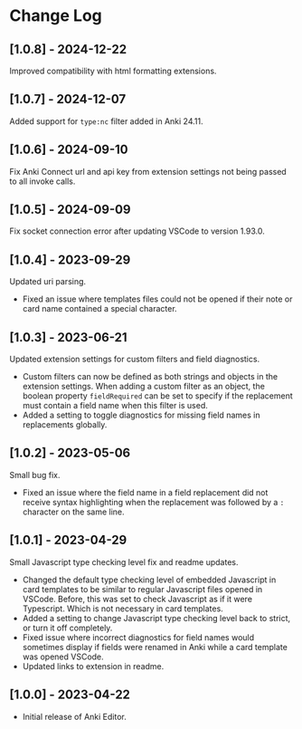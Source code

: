 # Change Log

## [1.0.8] - 2024-12-22

Improved compatibility with html formatting extensions.

## [1.0.7] - 2024-12-07

Added support for `type:nc` filter added in Anki 24.11.

## [1.0.6] - 2024-09-10

Fix Anki Connect url and api key from extension settings not being passed to all invoke calls.

## [1.0.5] - 2024-09-09

Fix socket connection error after updating VSCode to version 1.93.0.

## [1.0.4] - 2023-09-29

Updated uri parsing.

* Fixed an issue where templates files could not be opened if their note or card name contained a special character.

## [1.0.3] - 2023-06-21

Updated extension settings for custom filters and field diagnostics.

* Custom filters can now be defined as both strings and objects in the extension settings. When adding a custom filter as an object, the boolean property `fieldRequired` can be set to specify if the replacement must contain a field name when this filter is used.
* Added a setting to toggle diagnostics for missing field names in replacements globally.

## [1.0.2] - 2023-05-06

Small bug fix.

* Fixed an issue where the field name in a field replacement did not receive syntax highlighting when the replacement was followed by a `:` character on the same line.

## [1.0.1] - 2023-04-29

Small Javascript type checking level fix and readme updates.

- Changed the default type checking level of embedded Javascript in card templates to be similar to regular Javascript files opened in VSCode.
  Before, this was set to check Javascript as if it were Typescript. Which is not necessary in card templates.
- Added a setting to change Javascript type checking level back to strict, or turn it off completely.
- Fixed issue where incorrect diagnostics for field names would sometimes display if fields were renamed in Anki while a card template was opened VSCode.
- Updated links to extension in readme.

## [1.0.0] - 2023-04-22

- Initial release of Anki Editor.
